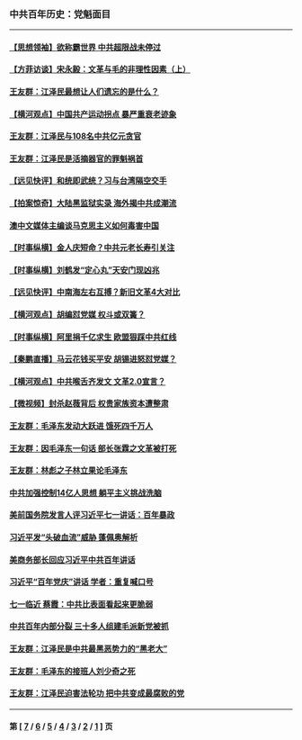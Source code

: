 ### 中共百年历史：党魁面目
---
#### [【思想领袖】欲称霸世界 中共超限战未停过](../../pages/nf1176107/n13745142.md?10300430) 
#### [【方菲访谈】宋永毅：文革与毛的非理性因素（上）](../../pages/nf1176107/n13469956.md?10300430) 
#### [王友群：江泽民最想让人们遗忘的是什么？](../../pages/nf1176107/n13408949.md?10300430) 
#### [【横河观点】中国共产运动拐点 暴严重衰老迹象](../../pages/nf1176107/n13388333.md?10300430) 
#### [王友群：江泽民与108名中共亿元贪官](../../pages/nf1176107/n13352358.md?10300430) 
#### [王友群：江泽民是活摘器官的罪魁祸首](../../pages/nf1176107/n13336903.md?10300430) 
#### [【远见快评】和统即武统？习与台湾隔空交手](../../pages/nf1176107/n13297739.md?10300430) 
#### [【拍案惊奇】大陆黑监狱实录 海外揭中共成潮流](../../pages/nf1176107/n13288853.md?10300430) 
#### [澳中文媒体主编谈马克思主义如何毒害中国](../../pages/nf1176107/n13257387.md?10300430) 
#### [【时事纵横】金人庆短命？中共元老长寿引关注](../../pages/nf1176107/n13217934.md?10300430) 
#### [【时事纵横】刘鹤发“定心丸”天安门现凶兆](../../pages/nf1176107/n13215416.md?10300430) 
#### [【远见快评】中南海左右互搏？新旧文革4大对比](../../pages/nf1176107/n13214745.md?10300430) 
#### [【横河观点】胡编怼党媒 权斗或双簧？](../../pages/nf1176107/n13210864.md?10300430) 
#### [【时事纵横】阿里捐千亿求生 欧盟狠踩中共红线](../../pages/nf1176107/n13206431.md?10300430) 
#### [【秦鹏直播】马云花钱买平安 胡锡进怒怼党媒？](../../pages/nf1176107/n13206392.md?10300430) 
#### [【横河观点】中共喉舌齐发文 文革2.0宣言？](../../pages/nf1176107/n13201248.md?10300430) 
#### [【微视频】封杀赵薇背后 权贵家族资本遭整肃](../../pages/nf1176107/n13197798.md?10300430) 
#### [王友群：毛泽东发动大跃进 饿死四千万人](../../pages/nf1176107/n13177158.md?10300430) 
#### [王友群：因毛泽东一句话 部长张霖之文革被打死](../../pages/nf1176107/n13161711.md?10300430) 
#### [王友群：林彪之子林立果论毛泽东](../../pages/nf1176107/n13128622.md?10300430) 
#### [中共加强控制14亿人思想 躺平主义挑战洗脑](../../pages/nf1176107/n13094299.md?10300430) 
#### [美前国务院发言人评习近平七一讲话：百年暴政](../../pages/nf1176107/n13066986.md?10300430) 
#### [习近平发“头破血流”威胁 蓬佩奥解析](../../pages/nf1176107/n13063604.md?10300430) 
#### [美商务部长回应习近平中共百年讲话](../../pages/nf1176107/n13062903.md?10300430) 
#### [习近平“百年党庆”讲话 学者：重复喊口号](../../pages/nf1176107/n13061411.md?10300430) 
#### [七一临近 蔡霞：中共比表面看起来更脆弱](../../pages/nf1176107/n13056418.md?10300430) 
#### [中共百年内部分裂 三十多人组建毛派新党被抓](../../pages/nf1176107/n13044023.md?10300430) 
#### [王友群：江泽民是中共最黑恶势力的“黑老大”](../../pages/nf1176107/n13022180.md?10300430) 
#### [王友群：毛泽东的接班人刘少奇之死](../../pages/nf1176107/n12991772.md?10300430) 
#### [王友群：江泽民迫害法轮功 把中共变成最腐败的党](../../pages/nf1176107/n12947347.md?10300430) 

---
#### 第 [ [7](./7.md?10300430) / [6](./6.md?10300430) / [5](./5.md?10300430) / [4](./4.md?10300430) / [3](./3.md?10300430) / [2](./2.md?10300430) / [1](./1.md?10300430) ] 页
